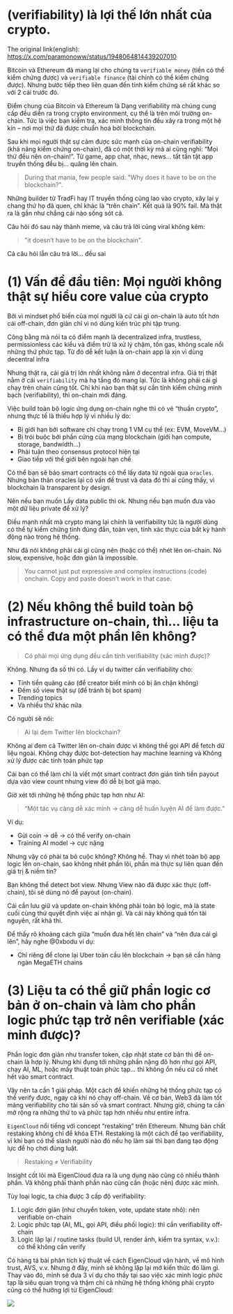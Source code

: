 

# (verifiability) là lợi thế lớn nhất của crypto.

The original link(english): https://x.com/paramonoww/status/1948064814439207010

Bitcoin và Ethereum đã mang lại cho chúng ta `verifiable money` (tiền có thể kiểm chứng được) và `verifiable finance` (tài chính có thể kiểm chứng được). Nhưng bước tiếp theo liên quan đến tính kiểm chứng sẽ rất khác so với 2 cái trước đó.

Điểm chung của Bitcoin và Ethereum là Dạng verifiability mà chúng cung cấp đều diễn ra trong crypto environment, cụ thể là trên môi trường on-chain.  Tức là việc bạn kiểm tra, xác minh thông tin đều xảy ra trong một hệ kín – nơi mọi thứ đã được chuẩn hoá bởi blockchain.


Sau khi mọi người thật sự cảm được sức mạnh của on-chain verifiability (khả năng kiểm chứng on-chain), đã có một thời kỳ mà ai cũng nghĩ: “Mọi thứ đều nên on-chain!”. Từ game, app chat, nhạc, news... tất tần tật app truyền thống đều bị… quăng lên chain.


> During that mania, few people said: "Why does it have to be on the blockchain?".

Những builder từ TradFi hay IT truyền thống cũng lao vào crypto, xây lại y chang thứ họ đã quen, chỉ khác là “trên chain”. Kết quả là 90% fail. Mà thật ra là gần như chẳng cái nào sống sót cả.

Câu hỏi đó sau này thành meme, và câu trả lời cũng viral không kém:

> "it doesn’t have to be on the blockchain".

Cả câu hỏi lẫn câu trả lời… đều sai 

# (1) Vấn đề đầu tiên: Mọi người không thật sự hiểu core value của crypto

Bởi vì mindset phổ biến của mọi người là cứ cái gì on-chain là auto tốt hơn cái off-chain, đơn giản chỉ vì nó dùng kiến trúc phi tập trung.

Công bằng mà nói ta có điểm mạnh là  decentralized infra, trustless, permissionless các kiểu và điểm trừ là  xử lý chậm, tốn gas, không scale nổi những thứ phức tạp. Từ đó dễ kết luận là on-chain app là xịn vì dùng decentral infra

Nhưng thật ra, cái giá trị lớn nhất không nằm ở decentral infra. Giá trị thật nằm ở cái `verifiability` mà hạ tầng đó mang lại. Tức là không phải cái gì chạy trên chain cũng tốt. Chỉ khi nào bạn thật sự cần tính kiểm chứng minh bạch (verifiability), thì on-chain mới đáng.

Việc build toàn bộ logic ứng dụng on-chain nghe thì có vẻ “thuần crypto”, nhưng thực tế là thiếu hợp lý vì nhiều lý do:

* Bị giới hạn bởi software chỉ chạy trong 1 VM cụ thể (ex: EVM, MoveVM…)
* Bị trói buộc bởi phần cứng của mạng blockchain (giới hạn compute, storage, bandwidth…)
* Phải tuân theo consensus protocol hiện tại 
* Giao tiếp với thế giới bên ngoài hạn chế

Có thể bạn sẽ bảo smart contracts có thể lấy data từ ngoài qua `oracles`. Nhưng bản thân oracles lại có vấn đề trust và data đó thì ai cũng thấy, vì blockchain là transparent by design.

Nên nếu bạn muốn  Lấy data public thì ok. Nhưng nếu bạn muốn đưa vào một dữ liệu private để xử lý? 

Điều mạnh nhất mà crypto mang lại chính là verifiability tức là người dùng có thể tự kiểm chứng tính đúng đắn, toàn vẹn, tính xác thực của bất kỳ hành động nào trong hệ thống.


Như đã nói không phải cái gì cũng nên (hoặc có thể) nhét lên on-chain. Nó slow, expensive, hoặc đơn giản là impossible. 

> You cannot just put expressive and complex instructions (code) onchain. Copy and paste doesn’t work in that case. 


# (2) Nếu không thể build toàn bộ infrastructure on-chain, thì… liệu ta có thể đưa một phần lên không?

> Có phải mọi ứng dụng đều cần tính verifiability (xác minh được)?

Không. Nhưng đa số thì có. Lấy ví dụ twitter cần verifiability cho: 
* Tính tiền quảng cáo (để creator biết mình có bị ăn chặn không)
* Đếm số view thật sự (để tránh bị bot spam)
* Trending topics
* Và nhiều thứ khác nữa 


Có người sẽ nói: 
> Ai lại đem Twitter lên blockchain?

Không ai đem cả Twitter lên on-chain được vì không thể gọi API để fetch dữ liệu ngoài. Không chạy được bot-detection hay machine learning và Không xử lý được các tính toán phức tạp


Cái bạn có thể làm chỉ là viết một smart contract đơn giản tính tiền payout dựa vào view count nhưng view đó dễ bị bot giả mạo.


Giờ xét tới những hệ thống phức tạp hơn như AI: 
> “Một tác vụ càng dễ xác minh → càng dễ huấn luyện AI để làm được.”

Ví dụ: 
* Gửi coin → dễ → có thể verify on-chain
* Training AI model → cực nặng


Nhưng vậy có phải ta bỏ cuộc không? Không hề. Thay vì nhét toàn bộ app logic lên on-chain, sao không nhét phần lõi, phần mà thực sự liên quan đến giá trị & niềm tin?

Bạn không thể detect bot view. Nhưng View nào đã được xác thực (off-chain), tôi sẽ dùng nó để payout (on-chain). 

Cái cần lưu giữ và update on-chain không phải toàn bộ logic, mà là state cuối cùng thứ quyết định việc ai nhận gì. Và cái này không quá tốn tài nguyên, rất khả thi.


Để thấy rõ khoảng cách giữa “muốn đưa hết lên chain” và “nên đưa cái gì lên”, hãy nghe @0xbodu ví dụ:
* 	Chỉ riêng để clone lại Uber toàn cầu lên blockchain → bạn sẽ cần hàng ngàn MegaETH chains


# (3) Liệu ta có thể giữ phần logic cơ bản ở on-chain và làm cho phần logic phức tạp trở nên verifiable (xác minh được)?

Phần logic đơn giản như transfer token, cập nhật state cơ bản thì để on-chain là hợp lý. Nhưng khi đụng tới những phần nặng đô hơn như gọi API, chạy AI, ML, hoặc mấy thuật toán phức tạp… thì không ổn nếu cứ cố nhét hết vào smart contract.

Vậy nên ta cần 1 giải pháp. Một cách để khiến những hệ thống phức tạp có thể verify được, ngay cả khi nó chạy off-chain. Về cơ bản, Web3 đã làm tốt mảng verifiability cho tài sản số và smart contract. Nhưng giờ, chúng ta cần mở rộng ra những thứ to và phức tạp hơn nhiều như entire infra. 

`EigenCloud` nổi tiếng với concept “restaking” trên Ethereum. Nhưng bản chất restaking không chỉ để khóa ETH. Restaking là một cách để tạo verifiability, vì khi bạn có thể slash người nào đó nếu họ làm sai thì bạn đang tạo động lực để họ chơi đúng luật.

> Restaking ≠ Verifiability

Insight cốt lõi mà EigenCloud đưa ra là ung dụng nào cũng có nhiều thành phần. Và không phải thành phần nào cũng cần (hoặc nên) được xác minh.

Tùy loại logic, ta chia được 3 cấp độ verifiability:

1. Logic đơn giản (như chuyển token, vote, update state nhỏ): nên verifiable on-chain
2. Logic phức tạp (AI, ML, gọi API, điều phối logic): thì cần verifiability off-chain
3. Logic lặp lại / routine tasks (build UI, render ảnh, kiểm tra syntax, v.v.): có thể không cần verify


Có hàng tá bài phân tích kỹ thuật về cách EigenCloud vận hành, về mô hình trust, AVS, v.v. Nhưng ở đây, mình sẽ không lặp lại mớ kiến thức đó làm gì. Thay vào đó, mình sẽ đưa 3 ví dụ cho thấy tại sao việc xác minh logic phức tạp là siêu quan trọng và thậm chí cả những hệ thống không phải crypto cũng có thể hưởng lợi từ EigenCloud:






![](https://pbs.twimg.com/media/GwjpvrnWoAAwwVx?format=jpg&name=medium)

